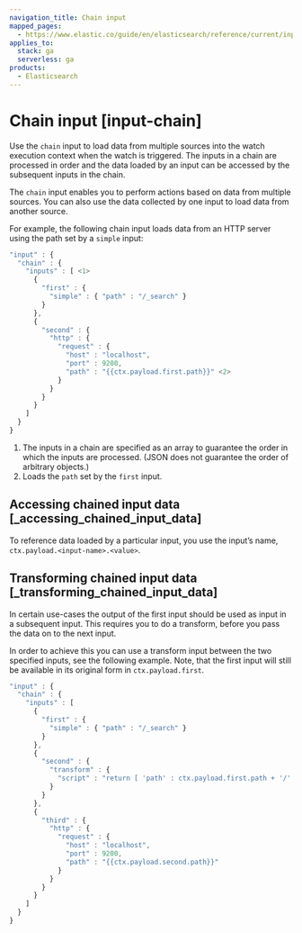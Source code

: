 ```yaml
---
navigation_title: Chain input
mapped_pages:
  - https://www.elastic.co/guide/en/elasticsearch/reference/current/input-chain.html
applies_to:
  stack: ga
  serverless: ga
products:
  - Elasticsearch
---
```


# Chain input [input-chain]

Use the `chain` input to load data from multiple sources into the watch execution context when the watch is triggered. The inputs in a chain are processed in order and the data loaded by an input can be accessed by the subsequent inputs in the chain.

The `chain` input enables you to perform actions based on data from multiple sources. You can also use the data collected by one input to load data from another source.

For example, the following chain input loads data from an HTTP server using the path set by a `simple` input:

```js
"input" : {
  "chain" : {
    "inputs" : [ <1>
      {
        "first" : {
          "simple" : { "path" : "/_search" }
        }
      },
      {
        "second" : {
          "http" : {
            "request" : {
              "host" : "localhost",
              "port" : 9200,
              "path" : "{{ctx.payload.first.path}}" <2>
            }
          }
        }
      }
    ]
  }
}
```

1. The inputs in a chain are specified as an array to guarantee the order in which the inputs are processed. (JSON does not guarantee the order of arbitrary objects.)
2. Loads the `path` set by the `first` input.

## Accessing chained input data [_accessing_chained_input_data]

To reference data loaded by a particular input, you use the input’s name, `ctx.payload.<input-name>.<value>`.

## Transforming chained input data [_transforming_chained_input_data]

In certain use-cases the output of the first input should be used as input in a subsequent input. This requires you to do a transform, before you pass the data on to the next input.

In order to achieve this you can use a transform input between the two specified inputs, see the following example. Note, that the first input will still be available in its original form in `ctx.payload.first`.

```js
"input" : {
  "chain" : {
    "inputs" : [
      {
        "first" : {
          "simple" : { "path" : "/_search" }
        }
      },
      {
        "second" : {
          "transform" : {
            "script" : "return [ 'path' : ctx.payload.first.path + '/' ]"
          }
        }
      },
      {
        "third" : {
          "http" : {
            "request" : {
              "host" : "localhost",
              "port" : 9200,
              "path" : "{{ctx.payload.second.path}}"
            }
          }
        }
      }
    ]
  }
}
```
